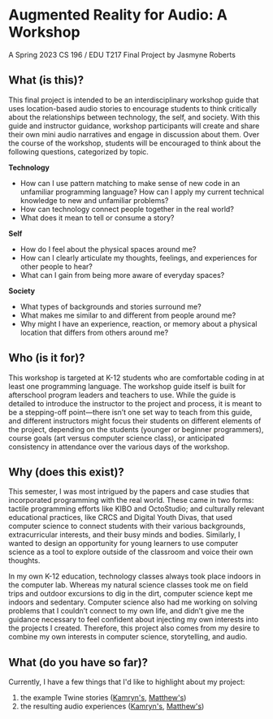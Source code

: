 # Augmented Reality for Audio: A Workshop
A Spring 2023 CS 196 / EDU T217 Final Project by Jasmyne Roberts

## What (is this)?
This final project is intended to be an interdisciplinary workshop guide that uses location-based audio stories to encourage students to think critically about the relationships between technology, the self, and society. With this guide and instructor guidance, workshop participants will create and share their own mini audio narratives and engage in discussion about them. Over the course of the workshop, students will be encouraged to think about the following questions, categorized by topic.

**Technology**
* How can I use pattern matching to make sense of new code in an unfamiliar programming language? How can I apply my current technical knowledge to new and unfamiliar problems?
* How can technology connect people together in the real world?
* What does it mean to tell or consume a story?

**Self**
* How do I feel about the physical spaces around me?
* How can I clearly articulate my thoughts, feelings, and experiences for other people to hear?
* What can I gain from being more aware of everyday spaces?

**Society**
* What types of backgrounds and stories surround me?
* What makes me similar to and different from people around me?
* Why might I have an experience, reaction, or memory about a physical location that differs from others around me?

## Who (is it for)?
This workshop is targeted at K-12 students who are comfortable coding in at least one programming language. The workshop guide itself is built for afterschool program leaders and teachers to use. While the guide is detailed to introduce the instructor to the project and process, it is meant to be a stepping-off point—there isn’t one set way to teach from this guide, and different instructors might focus their students on different elements of the project, depending on the students (younger or beginner programmers), course goals (art versus computer science class), or anticipated consistency in attendance over the various days of the workshop. 

## Why (does this exist)?
This semester, I was most intrigued by the papers and case studies that incorporated programming with the real world. These came in two forms: tactile programming efforts like KIBO and OctoStudio; and culturally relevant educational practices, like CRCS and Digital Youth Divas, that used computer science to connect students with their various backgrounds, extracurricular interests, and their busy minds and bodies. Similarly, I wanted to design an opportunity for young learners to use computer science as a tool to explore outside of the classroom and voice their own thoughts.

In my own K-12 education, technology classes always took place indoors in the computer lab. Whereas my natural science classes took me on field trips and outdoor excursions to dig in the dirt, computer science kept me indoors and sedentary. Computer science also had me working on solving problems that I couldn’t connect to my own life, and didn’t give me the guidance necessary to feel confident about injecting my own interests into the projects I created. Therefore, this project also comes from my desire to combine my own interests in computer science, storytelling, and audio.

## What (do you have so far)?
Currently, I have a few things that I'd like to highlight about my project:
1. the example Twine stories ([Kamryn's](examples/kamryn_story.twee), [Matthew's](examples/matthew_story.twee))
2. the resulting audio experiences ([Kamryn's](examples/kamryn_story.html), [Matthew's](examples/matthew_story.html))
